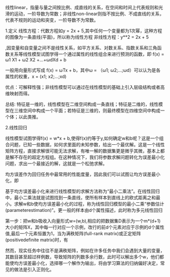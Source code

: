 线性linear，指量与量之间按比例、成直线的关系，在空间和时间上代表规则和光滑的运动，一阶导数为常数；非线性non-linear则指不按比例、不成直线的关系，代表不规则的运动和突变，一阶导数不为常数。

1.定义
线性方程：代数方程如y = 2x + 5,其中任何一个变量都为1次幂，这种方程的图像为一条直线(平面)，所以称为线性方程
非线性方程：y**2 = 2x + 5

,因变量和自变量之间不是线性关系，如平方关系、对数关系、指数关系和三角函数关系等线性模型试图学得一个通过属性的线性组合来进行预测的函数，即
f(x) = ω1 X1 + ω2 X2 +...+ωdXd + b

一般用向量形式写成 f(x) = ωTx + b，其中ω = （ω1; ω2;...;ωd）可以认为是各属性的权重，x = (x1; x2;...;xd)

优点：可解释性强；非线性模型可以通过在线性模型的基础上引入层级结构或者高维映射而得。

总结: 特征是一维的，线性模型在二维空间构成一条直线；特征是二维的，线性模型在三维空间中构成一个平面；若特征是三维的，则最终模型在四维空间中构成一个体；以此类推。

2.线性回归

线性模型试图学得f(x) = w*x + b,使得f(x)约等于y,如何确定w和b呢？这是一个组合问题，已知一些数据，如何求里面的未知参数，给出一个最优解。这是一个线性矩阵方程，直接求解很可能无法求解，有唯一解的数据集更是微乎其微，基本上都是解不存在的超定方程组。在这种情况下，我们将参数求解问题转化为误差最小化问题，求出一个最接近的解，这就是一个松弛求解。

均方误差作为回归任务中最常用的性能度量，因此我们可以试图让均方误差最小化，即


基于均方误差最小化来进行线性模型的求解方法称为“最小二乘法”。在线性回归中，最小二乘法就是试图找到一条直线，使所有样本到直线上的欧式距离之和最小。求解w和b使均方误差最小化的过程，称为线性回归模型的最小二乘“参数估计(parameterestimation)”。更一般的样本由d个属性描述，此时称为多元线性回归

第一步：把w和b吸收入向量形式w=(w,b),相应的把数据集D表示为一个m*(d+1)大小的矩阵X，其中每一行对应一个示例，改行的前d个元素对应于示例的d个属性值,最后一个元素恒置为1，当为满秩矩阵(full-rank matrix)或正定矩阵(positivedefinite matrix)时，有


然而，现实任务中往往不是满秩矩阵，例如在许多任务中我们会遇到大量的变量，其数目甚至超过样例数，导致矩阵的列数多余行数，此时可以解出多个w，他们都能使均方误差最小化，选择哪一个解作为输出，将由学习算法的归纳偏好决定，常见的做法是引入正则化。
